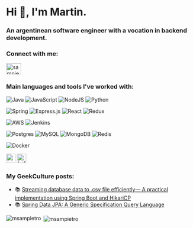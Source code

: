 <h1 align="left">Hi 👋, I'm Martin.</h1>
<h3 align="left">An argentinean software engineer with a vocation in backend development.</h3>

<h3 align="left">Connect with me:</h3>
<p align="left">
<a href="https://linkedin.com/in/sampietromartin" target="blank"><img align="center" src="https://raw.githubusercontent.com/rahuldkjain/github-profile-readme-generator/master/src/images/icons/Social/linked-in-alt.svg" alt="sampietromartin" height="30" width="40" /></a>

<h3 align="left">Main languages and tools I've worked with:</h3>
<p align="left"> 
  <img alt="Java" src="https://img.shields.io/badge/java-%23ED8B00.svg?style=for-the-badge&logo=java&logoColor=white"/>
  <img alt="JavaScript" src="https://img.shields.io/badge/javascript-%23323330.svg?style=for-the-badge&logo=javascript&logoColor=%23F7DF1E"/>
  <img alt="NodeJS" src="https://img.shields.io/badge/node.js-%2343853D.svg?style=for-the-badge&logo=node-dot-js&logoColor=white"/> 
  <img alt="Python" src="https://img.shields.io/badge/python-%2314354C.svg?style=for-the-badge&logo=python&logoColor=white"/>
  <p align="left">
  <img alt="Spring" src="https://img.shields.io/badge/spring-%236DB33F.svg?style=for-the-badge&logo=spring&logoColor=white"/>
  <img alt="Express.js" src="https://img.shields.io/badge/express.js-%23404d59.svg?style=for-the-badge&logo=express&logoColor=%2361DAFB"/>
  <img alt="React" src="https://img.shields.io/badge/react-%2320232a.svg?style=for-the-badge&logo=react&logoColor=%2361DAFB"/>
  <img alt="Redux" src="https://img.shields.io/badge/redux-%23593d88.svg?style=for-the-badge&logo=redux&logoColor=white"/>
    </p>
  <p align="left">
  <img alt="AWS" src="https://img.shields.io/badge/AWS-%23FF9900.svg?style=for-the-badge&logo=amazon-aws&logoColor=white"/>
  <img alt="Jenkins" src="https://img.shields.io/badge/jenkins-%232C5263.svg?style=for-the-badge&logo=jenkins&logoColor=white"/>
  </p>
  <p align="left">
  <img alt="Postgres" src ="https://img.shields.io/badge/postgres-%23316192.svg?style=for-the-badge&logo=postgresql&logoColor=white"/>
  <img alt="MySQL" src="https://img.shields.io/badge/mysql-%2300f.svg?style=for-the-badge&logo=mysql&logoColor=white"/>
  <img alt="MongoDB" src ="https://img.shields.io/badge/MongoDB-%234ea94b.svg?style=for-the-badge&logo=mongodb&logoColor=white"/>
  <img alt="Redis" src="https://img.shields.io/badge/redis-%23DD0031.svg?style=for-the-badge&logo=redis&logoColor=white"/>
  </p>
  <p align="left">
  <img alt="Docker" src="https://img.shields.io/badge/docker-%230db7ed.svg?style=for-the-badge&logo=docker&logoColor=white"/>
  </p>
  <p>
  <img src="https://www.vectorlogo.zone/logos/rabbitmq/rabbitmq-icon.svg" alt="rabbitMQ" width="25" height="25"/>
  <img src="https://www.vectorlogo.zone/logos/apache_kafka/apache_kafka-icon.svg" alt="kafka" width="25" height="25"/>
  </p>
</p>

### My GeekCulture posts:
- 📚 <a href="https://medium.com/geekculture/hikaricp-multiple-connection-pools-over-single-physical-database-a1cda85fb33b" target="_blank">Streaming database data to .csv file efficiently— A practical implementation using Spring Boot and HikariCP</a>
- 📚 <a href="https://medium.com/geekculture/spring-data-jpa-a-generic-specification-query-language-a599aea84856" target="_blank">Spring Data JPA: A Generic Specification Query Language</a>

<p><img align="left" src="https://github-readme-stats.vercel.app/api/top-langs?username=msampietro&theme=prussian&show_icons=true&locale=en&layout=compact" alt="msampietro" /></p>



<p>&nbsp;<img align="center" src="https://github-readme-stats.vercel.app/api?username=msampietro&theme=prussian&hide=contribs,prs&count_private=true&show_icons=true&locale=en" alt="msampietro" /></p>
